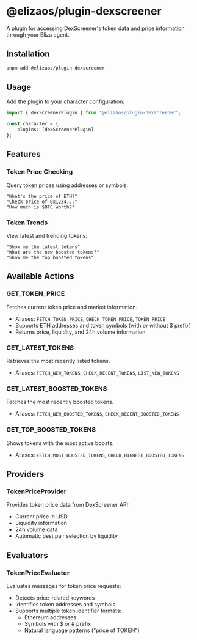 # @elizaos/plugin-dexscreener

A plugin for accessing DexScreener's token data and price information through your Eliza agent.

## Installation

```bash
pnpm add @elizaos/plugin-dexscreener
```

## Usage

Add the plugin to your character configuration:

```typescript
import { dexScreenerPlugin } from "@elizaos/plugin-dexscreener";

const character = {
    plugins: [dexScreenerPlugin]
};
```

## Features

### Token Price Checking
Query token prices using addresses or symbols:
```plaintext
"What's the price of ETH?"
"Check price of 0x1234..."
"How much is $BTC worth?"
```

### Token Trends
View latest and trending tokens:
```plaintext
"Show me the latest tokens"
"What are the new boosted tokens?"
"Show me the top boosted tokens"
```

## Available Actions

### GET_TOKEN_PRICE
Fetches current token price and market information.
- Aliases: `FETCH_TOKEN_PRICE`, `CHECK_TOKEN_PRICE`, `TOKEN_PRICE`
- Supports ETH addresses and token symbols (with or without $ prefix)
- Returns price, liquidity, and 24h volume information

### GET_LATEST_TOKENS
Retrieves the most recently listed tokens.
- Aliases: `FETCH_NEW_TOKENS`, `CHECK_RECENT_TOKENS`, `LIST_NEW_TOKENS`

### GET_LATEST_BOOSTED_TOKENS
Fetches the most recently boosted tokens.
- Aliases: `FETCH_NEW_BOOSTED_TOKENS`, `CHECK_RECENT_BOOSTED_TOKENS`

### GET_TOP_BOOSTED_TOKENS
Shows tokens with the most active boosts.
- Aliases: `FETCH_MOST_BOOSTED_TOKENS`, `CHECK_HIGHEST_BOOSTED_TOKENS`

## Providers

### TokenPriceProvider
Provides token price data from DexScreener API:
- Current price in USD
- Liquidity information
- 24h volume data
- Automatic best pair selection by liquidity

## Evaluators

### TokenPriceEvaluator
Evaluates messages for token price requests:
- Detects price-related keywords
- Identifies token addresses and symbols
- Supports multiple token identifier formats:
  - Ethereum addresses
  - Symbols with $ or # prefix
  - Natural language patterns ("price of TOKEN")